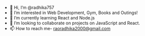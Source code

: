 - 👋 Hi, I’m @radhika757
- 👀 I’m interested in Web Development, Gym, Books and Outings!
- 🌱 I’m currently learning React and Node.js
- 💞️ I’m looking to collaborate on projects on JavaScript and React.
- 📫 How to reach me- raoradhika2000@gmail.com

<!---
radhika757/radhika757 is a ✨ special ✨ repository because its `README.md` (this file) appears on your GitHub profile.
You can click the Preview link to take a look at your changes.
--->
